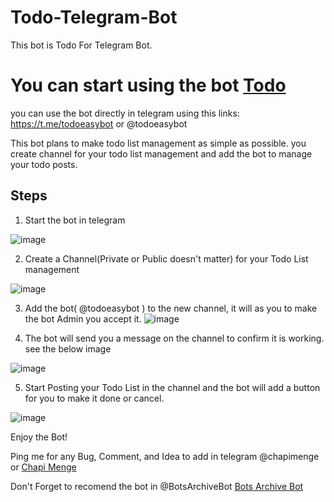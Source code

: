 # Todo-Telegram-Bot
This bot is Todo For Telegram Bot.

# You can start using the bot [Todo](https://t.me/todoeasybot)  

you can use the bot directly in telegram using this links: https://t.me/todoeasybot or @todoeasybot


This bot plans to make todo list management as simple as possible. you create channel for your todo list management and add the bot to manage your todo posts.

## Steps 
1. Start the bot in telegram

![image](https://user-images.githubusercontent.com/48279189/146609197-6a1b2451-2052-44b8-bda9-86aa286ef72d.png)

2. Create a Channel(Private or Public doesn't matter) for your Todo List management

![image](https://user-images.githubusercontent.com/48279189/146609345-e9557e2d-30d2-4705-8c55-4a90d3a60e91.png)

3. Add the bot( @todoeasybot ) to the new channel, it will as you to make the bot Admin you accept it.
![image](https://user-images.githubusercontent.com/48279189/146609562-81645837-330c-461c-82b8-ab96b24e1796.png)

4. The bot will send you a message on the channel to confirm it is working. see the below image

![image](https://user-images.githubusercontent.com/48279189/146609768-2dbb9aa8-792d-47c8-97a7-e46e2e66b204.png)

5. Start Posting your Todo List in the channel and the bot will add a button for you to make it done or cancel.

![image](https://user-images.githubusercontent.com/48279189/146609942-84430d8d-85ac-4c8f-9e0b-c7438eb0c09f.png)


Enjoy the Bot!

Ping me for any Bug, Comment, and Idea to add in telegram @chapimenge or [Chapi Menge](https://t.me/chapimenge)

Don't Forget to recomend the bot in @BotsArchiveBot [Bots Archive Bot](https://t.me/BotsArchiveBot)
